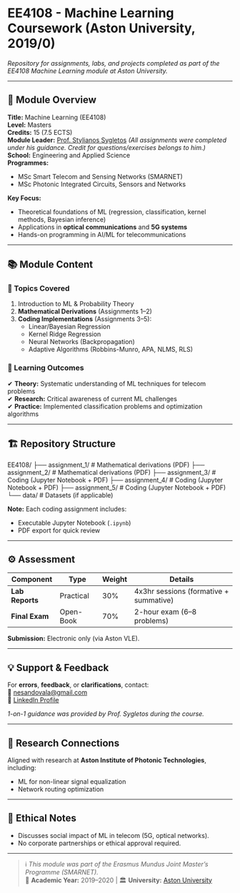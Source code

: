 # EE4108 - Machine Learning Coursework (Aston University, 2019/0)

 
*Repository for assignments, labs, and projects completed as part of the EE4108 Machine Learning module at Aston University.*

---

## 📌 Module Overview
**Title:** Machine Learning (EE4108)  
**Level:** Masters  
**Credits:** 15 (7.5 ECTS)  
**Module Leader:** [Prof. Stylianos Sygletos](mailto:s.sygletos@aston.ac.uk) *(All assignments were completed under his guidance. Credit for questions/exercises belongs to him.)*  
**School:** Engineering and Applied Science  
**Programmes:**  
- MSc Smart Telecom and Sensing Networks (SMARNET)  
- MSc Photonic Integrated Circuits, Sensors and Networks  

**Key Focus:**  
- Theoretical foundations of ML (regression, classification, kernel methods, Bayesian inference)  
- Applications in **optical communications** and **5G systems**  
- Hands-on programming in AI/ML for telecommunications  

---

## 📚 Module Content
### 📖 Topics Covered
1. Introduction to ML & Probability Theory  
2. **Mathematical Derivations** (Assignments 1–2)  
3. **Coding Implementations** (Assignments 3–5):  
   - Linear/Bayesian Regression  
   - Kernel Ridge Regression  
   - Neural Networks (Backpropagation)  
   - Adaptive Algorithms (Robbins-Munro, APA, NLMS, RLS)  

### 🎯 Learning Outcomes
✔ **Theory:** Systematic understanding of ML techniques for telecom problems  
✔ **Research:** Critical awareness of current ML challenges  
✔ **Practice:** Implemented classification problems and optimization algorithms  

---


## 🏗️ Repository Structure

EE4108/
├── assignment_1/ # Mathematical derivations (PDF)
├── assignment_2/ # Mathematical derivations (PDF)
├── assignment_3/ # Coding (Jupyter Notebook + PDF)
├── assignment_4/ # Coding (Jupyter Notebook + PDF)
├── assignment_5/ # Coding (Jupyter Notebook + PDF)
└── data/ # Datasets (if applicable)

**Note:** Each coding assignment includes:  
- Executable Jupyter Notebook (`.ipynb`)  
- PDF export for quick review  

---

## ⚙️ Assessment
| Component          | Type       | Weight | Details                          |
|--------------------|------------|--------|----------------------------------|
| **Lab Reports**    | Practical  | 30%    | 4x3hr sessions (formative + summative) |
| **Final Exam**     | Open-Book  | 70%    | 2-hour exam (6–8 problems)       |

**Submission:** Electronic only (via Aston VLE).  

---

## 💡 Support & Feedback
For **errors**, **feedback**, or **clarifications**, contact:  
📧 [nesandovala@gmail.com](mailto:nesandovala@gmail.com)  
🔗 [LinkedIn Profile](https://www.linkedin.com/in/nestoralaguna)  

*1-on-1 guidance was provided by Prof. Sygletos during the course.*  

---

## 🔗 Research Connections
Aligned with research at **Aston Institute of Photonic Technologies**, including:  
- ML for non-linear signal equalization  
- Network routing optimization  

---

## 📜 Ethical Notes
- Discusses social impact of ML in telecom (5G, optical networks).  
- No corporate partnerships or ethical approval required.  

---

> ℹ️ *This module was part of the Erasmus Mundus Joint Master’s Programme (SMARNET).*  
> 📅 **Academic Year:** 2019–2020 | 🏛 **University:** [Aston University](https://www.aston.ac.uk)  
